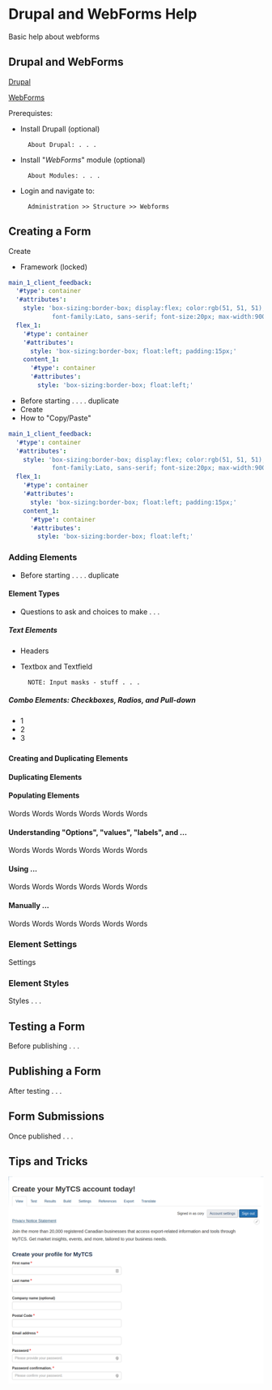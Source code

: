 # Drupal and WebForms Help
Basic help about webforms

## Drupal and WebForms
[Drupal](https://www.google.com)

[WebForms](https://www.google.com)

Prerequistes: 
* Install Drupall (optional)

        About Drupal: . . . 
* Install "*WebForms*" module (optional)

        About Modules: . . .
* Login and navigate to:

        Administration >> Structure >> Webforms

## Creating a Form
Create
* Framework (locked)
```yaml
main_1_client_feedback:
  '#type': container
  '#attributes':
    style: 'box-sizing:border-box; display:flex; color:rgb(51, 51, 51); 
            font-family:Lato, sans-serif; font-size:20px; max-width:900px;'
  flex_1:
    '#type': container
    '#attributes':
      style: 'box-sizing:border-box; float:left; padding:15px;'
    content_1:
      '#type': container
      '#attributes':
        style: 'box-sizing:border-box; float:left;'
```
* Before starting  . . . . duplicate
* Create
* How to "Copy/Paste"
```yaml
main_1_client_feedback:
  '#type': container
  '#attributes':
    style: 'box-sizing:border-box; display:flex; color:rgb(51, 51, 51); 
            font-family:Lato, sans-serif; font-size:20px; max-width:900px;'
  flex_1:
    '#type': container
    '#attributes':
      style: 'box-sizing:border-box; float:left; padding:15px;'
    content_1:
      '#type': container
      '#attributes':
        style: 'box-sizing:border-box; float:left;'
```


### Adding Elements
* Before starting  . . . . duplicate

#### Element Types
* Questions to ask and choices to make . . .

##### Text Elements
* Headers

* Textbox and Textfield

        NOTE: Input masks - stuff . . .

##### Combo Elements: Checkboxes, Radios, and Pull-down
* 1
* 2
* 3 

##### 

#### Creating and Duplicating Elements

#### Duplicating Elements



#### Populating Elements
Words Words Words Words Words Words 

#### Understanding "Options", "values", "labels", and ...
Words Words Words Words Words Words 

#### Using ...
Words Words Words Words Words Words 

#### Manually ...
Words Words Words Words Words Words 

### Element Settings
Settings

### Element Styles
Styles . . . 

## Testing a Form
Before publishing . . . 

## Publishing a Form
After testing . . . 

## Form Submissions
Once published . . .

## Tips and Tricks

![my_alt_text](./images/1.png  "1")


